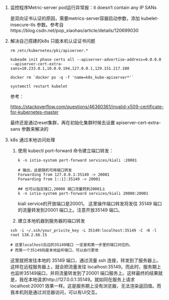 1. 监控程序Metric-server pod运行异常报：it doesn‘t contain any IP SANs
   
   是双向证书认证的原因，需要metrics-server容器启动参数，添加 kubelet-insecure-tls 参数。参考自https://blog.csdn.net/pop_xiaohao/article/details/120699030

2. 解决自己搭建的k8s 只能本机认证证书问题
   
   ```shell
   rm /etc/kubernetes/pki/apiserver.*
   
   kubeadm init phase certs all --apiserver-advertise-address=0.0.0.0 --apiserver-cert-extra-sans=10.233.0.1,10.0.0.194,127.0.0.1,129.151.217.180
   
   docker rm `docker ps -q -f 'name=k8s_kube-apiserver*'`
   
   systemctl restart kubelet
   ```
   
   参考：
   
   https://stackoverflow.com/questions/46360361/invalid-x509-certificate-for-kubernetes-master
   
   最终还是通过reset集群，再在初始化集群时候去设置  apiserver-cert-extra-sans 参数来解决的

3. k8s 通过本地访问处理
   
   1. 使用 kubectl port-forward 命令建立端口转发：
      
      ```shell
      k -n istio-system port-forward services/kiali :20001
      
      # 输出，这是随机可用端口转发
      Forwarding from 127.0.0.1:35149 -> 20001
      Forwarding from [::1]:35149 -> 20001
      
      ## 也可以指定端口,20000 端口流量转到20001上
      k -n istio-system port-forward services/kiali 20000:20001
      
      ```
      
      kiali service的开放端口是20001。 这里操作端口转发将发往 35149 端口的流量转发到20001 端口上。注意开放35149 端口。
   
   2.  建立本地机器到服务器的端口转发
      
      ```shell
      ssh -i ~/.ssh/your_privite_key -L 35149:localhost:35149 -C -N -l root 138.2.66.15
      
      # 这里localhost后边的35149端口 一定是和第一步里的端口对应的。
      # 而第一个35149则是本地监听端口，可以自行更改
      ```
      
      这里就把发往本地的 35149 端口，通过流量 ssh 连接，转发到了服务器上。这样在远程服务器上，就会把流量发往 localhost:35149。而此时，服务期上也监听35149端口，并将流量转发到了20001 端口服务上。这样最终的结果就是，我在本地请求http://127.0.0.1:35149。就如同在服务上请求 localhost:20001 效果一样。这是服务期上没有浏览器，无法渲染返回值。而我本机则是通过浏览器访问，可以有UI交互。